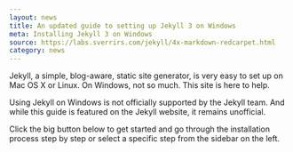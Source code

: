 ```yaml
---
layout: news
title: An updated guide to setting up Jekyll 3 on Windows
meta: Installing Jekyll 3 on Windows
source: https://labs.sverrirs.com/jekyll/4x-markdown-redcarpet.html
category: news
---
```


Jekyll, a simple, blog-aware, static site generator, is very easy to set up on Mac OS X or Linux. On Windows, not so much. This site is here to help.

Using Jekyll on Windows is not officially supported by the Jekyll team. And while this guide is featured on the Jekyll website, it remains unofficial.

Click the big button below to get started and go through the installation process step by step or select a specific step from the sidebar on the left.